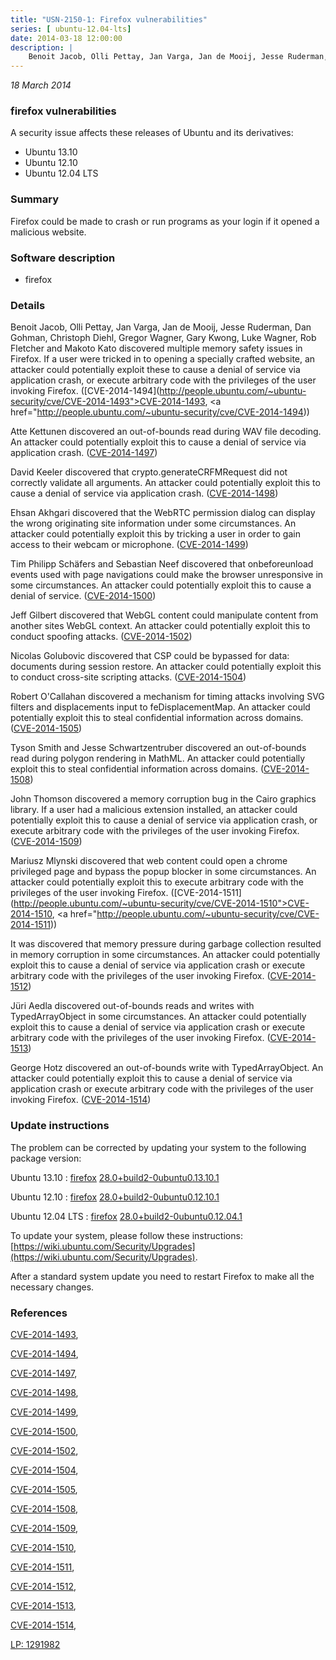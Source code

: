 ```yaml
---
title: "USN-2150-1: Firefox vulnerabilities"
series: [ ubuntu-12.04-lts]
date: 2014-03-18 12:00:00
description: |
    Benoit Jacob, Olli Pettay, Jan Varga, Jan de Mooij, Jesse Ruderman, Dan Gohman, Christoph Diehl, Gregor Wagner, Gary Kwong, Luke Wagner, Rob Fletcher and Makoto Kato discovered multiple memory safety issues in Firefox. If a user were tricked in to opening a specially crafted website, an attacker could potentially exploit these to cause a denial of service via application crash, or execute arbitrary code with the privileges of the user invoking Firefox. ([CVE-2014-1494](http://people.ubuntu.com/~ubuntu-security/cve/CVE-2014-1493">CVE-2014-1493</a>, <a href="http://people.ubuntu.com/~ubuntu-security/cve/CVE-2014-1494))
--- 
```

 
 

*18 March 2014*

### firefox vulnerabilities

A security issue affects these releases of Ubuntu and its derivatives:

* Ubuntu 13.10
* Ubuntu 12.10
* Ubuntu 12.04 LTS

### Summary

Firefox could be made to crash or run programs as your login if it opened a malicious website.

### Software description

* firefox 

### Details

Benoit Jacob, Olli Pettay, Jan Varga, Jan de Mooij, Jesse Ruderman, Dan Gohman, Christoph Diehl, Gregor Wagner, Gary Kwong, Luke Wagner, Rob Fletcher and Makoto Kato discovered multiple memory safety issues in Firefox. If a user were tricked in to opening a specially crafted website, an attacker could potentially exploit these to cause a denial of service via application crash, or execute arbitrary code with the privileges of the user invoking Firefox. ([CVE-2014-1494](http://people.ubuntu.com/~ubuntu-security/cve/CVE-2014-1493">CVE-2014-1493</a>, <a href="http://people.ubuntu.com/~ubuntu-security/cve/CVE-2014-1494))

Atte Kettunen discovered an out-of-bounds read during WAV file decoding. An attacker could potentially exploit this to cause a denial of service via application crash. ([CVE-2014-1497](http://people.ubuntu.com/~ubuntu-security/cve/CVE-2014-1497))

David Keeler discovered that crypto.generateCRFMRequest did not correctly validate all arguments. An attacker could potentially exploit this to cause a denial of service via application crash. ([CVE-2014-1498](http://people.ubuntu.com/~ubuntu-security/cve/CVE-2014-1498))

Ehsan Akhgari discovered that the WebRTC permission dialog can display the wrong originating site information under some circumstances. An attacker could potentially exploit this by tricking a user in order to gain access to their webcam or microphone. ([CVE-2014-1499](http://people.ubuntu.com/~ubuntu-security/cve/CVE-2014-1499))

Tim Philipp Schäfers and Sebastian Neef discovered that onbeforeunload events used with page navigations could make the browser unresponsive in some circumstances. An attacker could potentially exploit this to cause a denial of service. ([CVE-2014-1500](http://people.ubuntu.com/~ubuntu-security/cve/CVE-2014-1500))

Jeff Gilbert discovered that WebGL content could manipulate content from another sites WebGL context. An attacker could potentially exploit this to conduct spoofing attacks. ([CVE-2014-1502](http://people.ubuntu.com/~ubuntu-security/cve/CVE-2014-1502))

Nicolas Golubovic discovered that CSP could be bypassed for data: documents during session restore. An attacker could potentially exploit this to conduct cross-site scripting attacks. ([CVE-2014-1504](http://people.ubuntu.com/~ubuntu-security/cve/CVE-2014-1504))

Robert O&#39;Callahan discovered a mechanism for timing attacks involving SVG filters and displacements input to feDisplacementMap. An attacker could potentially exploit this to steal confidential information across domains. ([CVE-2014-1505](http://people.ubuntu.com/~ubuntu-security/cve/CVE-2014-1505))

Tyson Smith and Jesse Schwartzentruber discovered an out-of-bounds read during polygon rendering in MathML. An attacker could potentially exploit this to steal confidential information across domains. ([CVE-2014-1508](http://people.ubuntu.com/~ubuntu-security/cve/CVE-2014-1508))

John Thomson discovered a memory corruption bug in the Cairo graphics library. If a user had a malicious extension installed, an attacker could potentially exploit this to cause a denial of service via application crash, or execute arbitrary code with the privileges of the user invoking Firefox. ([CVE-2014-1509](http://people.ubuntu.com/~ubuntu-security/cve/CVE-2014-1509))

Mariusz Mlynski discovered that web content could open a chrome privileged page and bypass the popup blocker in some circumstances. An attacker could potentially exploit this to execute arbitrary code with the privileges of the user invoking Firefox. ([CVE-2014-1511](http://people.ubuntu.com/~ubuntu-security/cve/CVE-2014-1510">CVE-2014-1510</a>, <a href="http://people.ubuntu.com/~ubuntu-security/cve/CVE-2014-1511))

It was discovered that memory pressure during garbage collection resulted in memory corruption in some circumstances. An attacker could potentially exploit this to cause a denial of service via application crash or execute arbitrary code with the privileges of the user invoking Firefox. ([CVE-2014-1512](http://people.ubuntu.com/~ubuntu-security/cve/CVE-2014-1512))

Jüri Aedla discovered out-of-bounds reads and writes with TypedArrayObject in some circumstances. An attacker could potentially exploit this to cause a denial of service via application crash or execute arbitrary code with the privileges of the user invoking Firefox. ([CVE-2014-1513](http://people.ubuntu.com/~ubuntu-security/cve/CVE-2014-1513))

George Hotz discovered an out-of-bounds write with TypedArrayObject. An attacker could potentially exploit this to cause a denial of service via application crash or execute arbitrary code with the privileges of the user invoking Firefox. ([CVE-2014-1514](http://people.ubuntu.com/~ubuntu-security/cve/CVE-2014-1514)) 

### Update instructions

The problem can be corrected by updating your system to the following package version:

Ubuntu 13.10
 : [firefox](https://launchpad.net/ubuntu/+source/firefox) <span> [28.0+build2-0ubuntu0.13.10.1](https://launchpad.net/ubuntu/+source/firefox/28.0+build2-0ubuntu0.13.10.1) </span> 

Ubuntu 12.10
 : [firefox](https://launchpad.net/ubuntu/+source/firefox) <span> [28.0+build2-0ubuntu0.12.10.1](https://launchpad.net/ubuntu/+source/firefox/28.0+build2-0ubuntu0.12.10.1) </span> 

Ubuntu 12.04 LTS
 : [firefox](https://launchpad.net/ubuntu/+source/firefox) <span> [28.0+build2-0ubuntu0.12.04.1](https://launchpad.net/ubuntu/+source/firefox/28.0+build2-0ubuntu0.12.04.1) </span> 

To update your system, please follow these instructions: [https://wiki.ubuntu.com/Security/Upgrades](https://wiki.ubuntu.com/Security/Upgrades).

After a standard system update you need to restart Firefox to make all the necessary changes. 

### References

 
 [CVE-2014-1493](http://people.ubuntu.com/~ubuntu-security/cve/CVE-2014-1493), 

 [CVE-2014-1494](http://people.ubuntu.com/~ubuntu-security/cve/CVE-2014-1494), 

 [CVE-2014-1497](http://people.ubuntu.com/~ubuntu-security/cve/CVE-2014-1497), 

 [CVE-2014-1498](http://people.ubuntu.com/~ubuntu-security/cve/CVE-2014-1498), 

 [CVE-2014-1499](http://people.ubuntu.com/~ubuntu-security/cve/CVE-2014-1499), 

 [CVE-2014-1500](http://people.ubuntu.com/~ubuntu-security/cve/CVE-2014-1500), 

 [CVE-2014-1502](http://people.ubuntu.com/~ubuntu-security/cve/CVE-2014-1502), 

 [CVE-2014-1504](http://people.ubuntu.com/~ubuntu-security/cve/CVE-2014-1504), 

 [CVE-2014-1505](http://people.ubuntu.com/~ubuntu-security/cve/CVE-2014-1505), 

 [CVE-2014-1508](http://people.ubuntu.com/~ubuntu-security/cve/CVE-2014-1508), 

 [CVE-2014-1509](http://people.ubuntu.com/~ubuntu-security/cve/CVE-2014-1509), 

 [CVE-2014-1510](http://people.ubuntu.com/~ubuntu-security/cve/CVE-2014-1510), 

 [CVE-2014-1511](http://people.ubuntu.com/~ubuntu-security/cve/CVE-2014-1511), 

 [CVE-2014-1512](http://people.ubuntu.com/~ubuntu-security/cve/CVE-2014-1512), 

 [CVE-2014-1513](http://people.ubuntu.com/~ubuntu-security/cve/CVE-2014-1513), 

 [CVE-2014-1514](http://people.ubuntu.com/~ubuntu-security/cve/CVE-2014-1514), 

 [LP: 1291982](https://launchpad.net/bugs/1291982)
 


